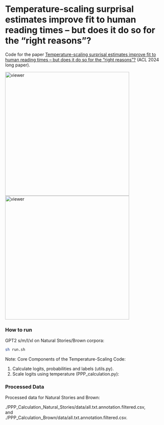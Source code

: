 # Temperature-scaling surprisal estimates improve fit to human reading times – but does it do so for the “right reasons”?

Code for the paper [Temperature-scaling surprisal estimates improve fit to human reading times – but does it do so for the “right reasons”?](https://openreview.net/pdf?id=zdAXhcemNF) (ACL 2024 long paper).



[<img src="https://github.com/TongLiu-github/temperature-scaling-for-reading-times/blob/main/figures/optimal_T_gpt2_naturalstories.png" alt="viewer" width="400">](https://prismarinejs.github.io/prismarine-viewer/)
[<img src="https://github.com/TongLiu-github/temperature-scaling-for-reading-times/blob/main/figures/optimal_T_gpt2_brown.png" alt="viewer" width="400">](https://prismarinejs.github.io/prismarine-viewer/)


<h3> How to run </h3>

GPT2 s/m/l/xl on Natural Stories/Brown corpora:   

```bash
sh run.sh
```

Note: Core Components of the Temperature-Scaling Code:  
1. Calculate logits, probabilities and labels (utils.py).
2. Scale logits using temperature (PPP_calculation.py):  

<h3> Processed Data </h3>
Processed data for Natural Stories and Brown:  

./PPP_Calculation_Natural_Stories/data/all.txt.annotation.filtered.csv,  
and  
./PPP_Calculation_Brown/data/all.txt.annotation.filtered.csv.
